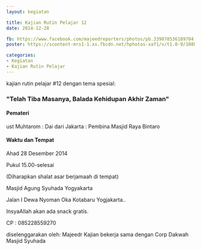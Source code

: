 ```yaml
---
layout: kegiatan

title: Kajian Rutin Pelajar 12
date: 2014-12-28

fb: https://www.facebook.com/majeedreporters/photos/pb.339078536189704.-2207520000.1451134445./691128237651397/
poster: https://scontent-mrs1-1.xx.fbcdn.net/hphotos-xaf1/v/t1.0-9/10802047_691128237651397_5793628396804634984_n.jpg?oh=510fc1365f5a7f9e327f6a034e140f37&oe=5717C88E

categories:
- Kegiatan
- Kajian Rutin Pelajar
---
```


kajian rutin pelajar #12 dengan tema spesial:

### "Telah Tiba Masanya, Balada Kehidupan Akhir Zaman"

#### Pemateri
ust Muhtarom
: Dai dari Jakarta
: Pembina Masjid Raya Bintaro

#### Waktu dan Tempat

Ahad 28 Desember 2014

Pukul 15.00-selesai

(Diharapkan shalat asar berjamaah di tempat)

Masjid Agung Syuhada Yogyakarta

Jalan I Dewa Nyoman Oka Kotabaru Yogjakarta..

InsyaAllah akan ada snack gratis.

CP : 085228559270

diselenggarakan oleh: Majeedr Kajian bekerja sama dengan Corp Dakwah Masjid Syuhada

